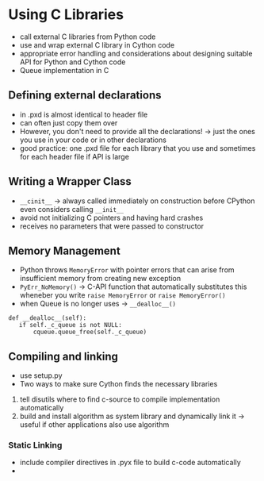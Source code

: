 # Using C Libraries
- call external C libraries from Python code 
- use and wrap external C library in Cython code 
- appropriate error handling and considerations about designing suitable API for Python and Cython code
- Queue implementation in C
 
 ## Defining external declarations 
 - in .pxd is almost identical to header file 
 - can often just copy them over
 - However, you don't need to provide all the declarations! -> just the ones you use in your code or in other declarations
 - good practice: one .pxd file for each library that you use and sometimes for each header file if API is large
 
 ## Writing a Wrapper Class 
 - ```__cinit__``` -> always called immediately on construction before CPython even considers calling ```__init__```
 - avoid not initializing C pointers and having hard crashes
 - receives no parameters that were passed to constructor
 
 ## Memory Management
 - Python throws ```MemoryError``` with pointer errors that can arise from insufficient memory from creating new exception  
 - ```PyErr_NoMemory()``` -> C-API function that automatically substitutes this wheneber you write ```raise MemoryError``` or ```raise MemoryError()```
 - when Queue is no longer uses -> ```__dealloc__()```
 ```
 def __dealloc__(self):
    if self._c_queue is not NULL:
        cqueue.queue_free(self._c_queue)
```
## Compiling and linking 
- use setup.py
- Two ways to make sure Cython finds the necessary libraries 
1. tell disutils where to find c-source to compile implementation automatically 
2. build and install algorithm as system library and dynamically link it -> useful if other applications also use algorithm

### Static Linking 
- include compiler directives in .pyx file to build c-code automatically 
- 
